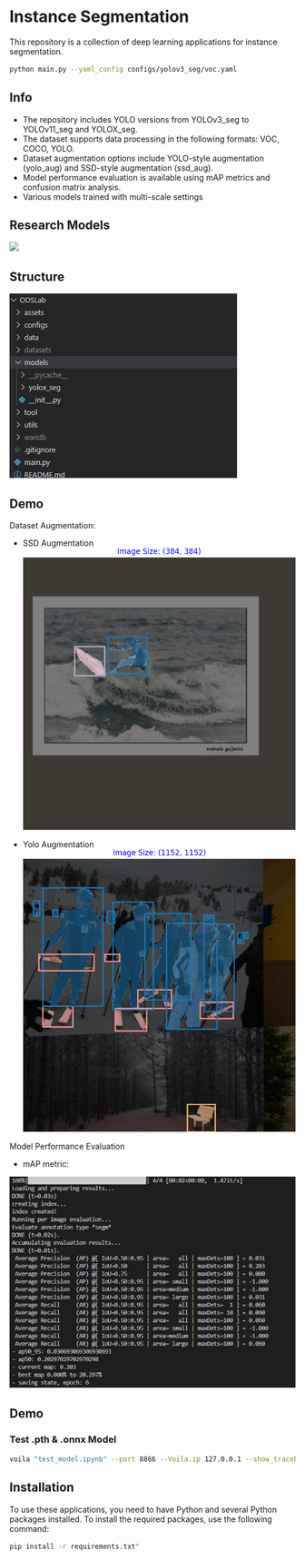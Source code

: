 # Instance Segmentation
This repository is a collection of deep learning applications for instance segmentation.


```bash
python main.py --yaml_config configs/yolov3_seg/voc.yaml
```

## Info
+ The repository includes YOLO versions from YOLOv3_seg to YOLOv11_seg and YOLOX_seg.
+ The dataset supports data processing in the following formats: VOC, COCO, YOLO.
+ Dataset augmentation options include YOLO-style augmentation (yolo_aug) and SSD-style augmentation (ssd_aug).
+ Model performance evaluation is available using mAP metrics and confusion matrix analysis.
+ Various models trained with multi-scale settings

## Research Models
![](assets/models.jpg)

## Structure
![](assets/code_structure.jpg)

## Demo
Dataset Augmentation:
+ SSD Augmentation
![](assets/ssd_aug.gif)

+ Yolo Augmentation
![](assets/yolo_aug.gif)

Model Performance Evaluation
+ mAP metric:
<p align='center'>
    <img width='1500' src='assets/mAP.jpg'>
</p>

## Demo

### Test .pth & .onnx Model
```bash
voila "test_model.ipynb" --port 8866 --Voila.ip 127.0.0.1 --show_tracebacks=True
```

## Installation

To use these applications, you need to have Python and several Python packages installed. To install the required packages, use the following command:
```bash
pip install -r requirements.txt"
```